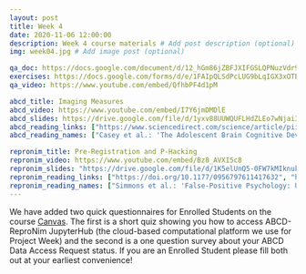 ```yaml
---
layout: post
title: Week 4
date: 2020-11-06 12:00:00
description: Week 4 course materials # Add post description (optional)
img: week04.jpg # Add image post (optional)

qa_doc: https://docs.google.com/document/d/12_hGm86jZBFJXIFGSLQPNuzVdr9EGbqvBqSCJ7P2mgw/edit?usp=sharing
exercises: https://docs.google.com/forms/d/e/1FAIpQLSdPcLUG9bLqIGX3xOTENX-Z1p1lkY8lSgazJgcNECHFwtVgLQ/viewform?usp=sf_link
qa_video: https://www.youtube.com/embed/QfhbPF4d1pM

abcd_title: Imaging Measures
abcd_video: https://www.youtube.com/embed/I7Y6jmDMDlE
abcd_slides: https://drive.google.com/file/d/1yxv88UUWQUFLHdZLEo7wNjai3obT5aqB/view?usp=sharing
abcd_reading_links: ["https://www.sciencedirect.com/science/article/pii/S1878929317301214", "https://doi.org/10.1016/j.neuroimage.2019.116091", "https://www.biorxiv.org/content/10.1101/457739v1"]
abcd_reading_names: ["Casey et al.: 'The Adolescent Brain Cognitive Development (ABCD) study: Imaging acquisition across 21 sites'", "Hagler et al.: 'Image processing and analysis methods for the Adolescent Brain Cognitive Development Study'", "Open access version of Hagler et al."]

repronim_title: Pre-Registration and P-Hacking
repronim_video: https://www.youtube.com/embed/Bz8_AVXI5c8
repronim_slides: "https://drive.google.com/file/d/1K5elUnQ5-0FW7kMIknuksjIrxXLmnnkg/view?usp=sharing"
repronim_reading_links: ["https://doi.org/10.1177/0956797611417632", "https://doi.org/10.1038/nrn3475", "https://doi.org/10.1038/s41586-020-2314-9"]
repronim_reading_names: ["Simmons et al.: 'False-Positive Psychology: Undisclosed Flexibility in Data Collection and Analysis Allows Presenting Anything as Significant'", "Button et al.: 'Power failure: why small sample size undermines the reliability of neuroscience'", "Botvinik-Nezer et al.: 'Variability in the analysis of a single neuroimaging dataset by many teams'"]
---
```


We have added two quick questionnaires for Enrolled Students on the course [Canvas](https://develop.fiu.edu/courses/abcd-repronim-course-reproducible-analyses-of-abcd-data). The first is a short quiz showing you how to access ABCD-ReproNim JupyterHub (the cloud-based computational platform we use for Project Week) and the second is a one question survey about your ABCD Data Access Request status. If you are an Enrolled Student please fill both out at your earliest convenience!
